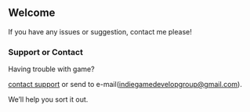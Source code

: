 ## Welcome

If you have any issues or suggestion, contact me please!

### Support or Contact

Having trouble with game? 

[contact support](https://github.com/indiegamedevelopgroup/blockparty/issues) or send to e-mail([indiegamedevelopgroup@gmail.com](mailto:indiegamedevelopgroup@gmail.com)).

We’ll help you sort it out.
